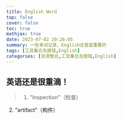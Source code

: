 ```yaml
---
title: English Word
top: false
cover: false
toc: true
mathjax: true
date: 2023-07-02 20:26:05
summary: 一些单词记录，English还是蛮重要的
tags: [工具集合及报错,English]
categories: [资源整合,工具集合及报错,English]
---
```


## 英语还是很重滴！

>1. "Inspection"（检查）
2. "artifact"（构件）